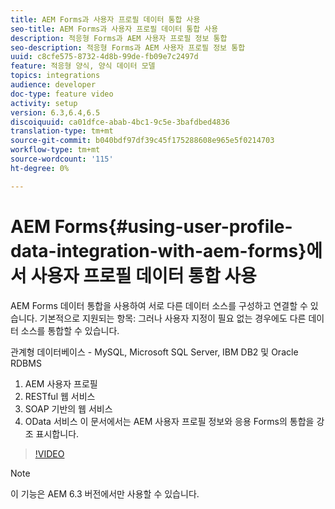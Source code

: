 ```yaml
---
title: AEM Forms과 사용자 프로필 데이터 통합 사용
seo-title: AEM Forms과 사용자 프로필 데이터 통합 사용
description: 적응형 Forms과 AEM 사용자 프로필 정보 통합
seo-description: 적응형 Forms과 AEM 사용자 프로필 정보 통합
uuid: c8cfe575-8732-4d8b-99de-fb09e7c2497d
feature: 적응형 양식, 양식 데이터 모델
topics: integrations
audience: developer
doc-type: feature video
activity: setup
version: 6.3,6.4,6.5
discoiquuid: ca01dfce-abab-4bc1-9c5e-3bafdbed4836
translation-type: tm+mt
source-git-commit: b040bdf97df39c45f175288608e965e5f0214703
workflow-type: tm+mt
source-wordcount: '115'
ht-degree: 0%

---
```



# AEM Forms{#using-user-profile-data-integration-with-aem-forms}에서 사용자 프로필 데이터 통합 사용

AEM Forms 데이터 통합을 사용하여 서로 다른 데이터 소스를 구성하고 연결할 수 있습니다. 기본적으로 지원되는 항목: 그러나 사용자 지정이 필요 없는 경우에도 다른 데이터 소스를 통합할 수 있습니다.

관계형 데이터베이스 - MySQL, Microsoft SQL Server, IBM DB2 및 Oracle RDBMS

1. AEM 사용자 프로필
1. RESTful 웹 서비스
1. SOAP 기반의 웹 서비스
1. OData 서비스
이 문서에서는 AEM 사용자 프로필 정보와 응용 Forms의 통합을 강조 표시합니다.

>[!VIDEO](https://video.tv.adobe.com/v/17432/?quality=9&learn=on)

>[!NOTE]
>
>이 기능은 AEM 6.3 버전에서만 사용할 수 있습니다.

